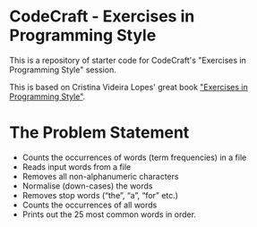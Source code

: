 # CodeCraft - Exercises in Programming Style

This is a repository of starter code for CodeCraft's "Exercises in Programming Style" session.

This is based on Cristina Videira Lopes' great book ["Exercises in Programming Style"](https://www.crcpress.com/Exercises-in-Programming-Style/Lopes/p/book/9781482227376).

# The Problem Statement

* Counts the occurrences of words (term frequencies) in a file
* Reads input words from a file
* Removes all non-alphanumeric characters
* Normalise (down-cases) the words
* Removes stop words (“the”, “a”, “for” etc.)
* Counts the occurrences of all words
* Prints out the 25 most common words in order.
